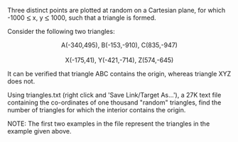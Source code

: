    <p>Three distinct points are plotted at random on a Cartesian plane, for which -1000 <img src='images/symbol_le.gif' width='10' height='12' alt='&le;' border='0' style='vertical-align:middle;' /> x, y <img src='images/symbol_le.gif' width='10' height='12' alt='&le;' border='0' style='vertical-align:middle;' /> 1000, such that a triangle is formed.</p> <p>Consider the following two triangles:</p> <p style='text-align:center;'>A(-340,495), B(-153,-910), C(835,-947)<br /><br /> X(-175,41), Y(-421,-714), Z(574,-645)</p> <p>It can be verified that triangle ABC contains the origin, whereas triangle XYZ does not.</p> <p>Using triangles.txt (right click and 'Save Link/Target As...'), a 27K text file containing the co-ordinates of one thousand &quot;random&quot; triangles, find the number of triangles for which the interior contains the origin.</p> <p class='info'>NOTE: The first two examples in the file represent the triangles in the example given above.</p>   